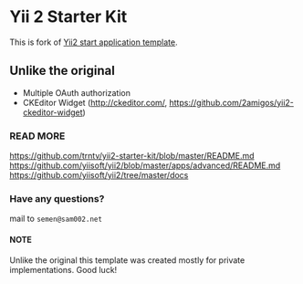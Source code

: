 Yii 2 Starter Kit
================================
This is fork of [Yii2 start application template](https://github.com/trntv/yii2-starter-kit).

Unlike the original
--------
- Multiple OAuth authorization
- CKEditor Widget (http://ckeditor.com/, https://github.com/2amigos/yii2-ckeditor-widget)

### READ MORE
https://github.com/trntv/yii2-starter-kit/blob/master/README.md
https://github.com/yiisoft/yii2/blob/master/apps/advanced/README.md
https://github.com/yiisoft/yii2/tree/master/docs

### Have any questions?
mail to `semen@sam002.net`

#### NOTE
Unlike the original this template was created mostly for private implementations.
Good luck!
